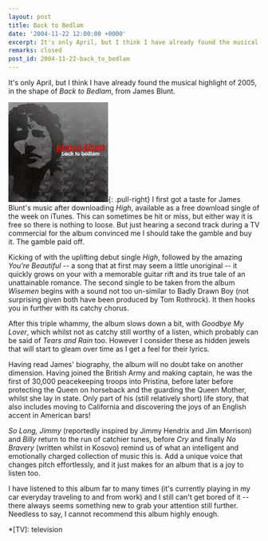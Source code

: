 ```yaml
---
layout: post
title: Back to Bedlam
date: '2004-11-22 12:00:00 +0000'
excerpt: It's only April, but I think I have already found the musical highlight of 2005, in the shape of 'Back to Bedlam', from James Blunt.
remarks: closed
post_id: 2004-11-22-back_to_bedlam
---
```

It's only April, but I think I have already found the musical highlight of 2005, in the shape of <cite>Back to Bedlam</cite>, from James Blunt.

![Back to Bedlam cover](/assets/images/2004/11/back_to_bedlam.png){: .pull-right} I first got a taste for James Blunt's music after downloading <cite>High</cite>, available as a free download single of the week on iTunes. This can sometimes be hit or miss, but either way it is free so there is nothing to loose. But just hearing a second track during a TV commercial for the album convinced me I should take the gamble and buy it. The gamble paid off.

Kicking of with the uplifting debut single <cite>High</cite>, followed by the amazing <cite>You're Beautiful</cite> -- a song that at first may seem a little unoriginal -- it quickly grows on your with a memorable guitar rift and its true tale of an unattainable romance. The second single to be taken from the album <cite>Wisemen</cite> begins with a sound not too un-similar to Badly Drawn Boy (not surprising given both have been produced by Tom Rothrock). It then hooks you in further with its catchy chorus.

After this triple whammy, the album slows down a bit, with <cite>Goodbye My Lover</cite>, which whilst not as catchy still worthy of a listen, which probably can be said of <cite>Tears and Rain</cite> too. However I consider these as hidden jewels that will start to gleam over time as I get a feel for their lyrics.

Having read James' biography, the album will no doubt take on another dimension. Having joined the British Army and making captain, he was the first of 30,000 peacekeeping troops into Pristina, before later before protecting the Queen on horseback and the guarding the Queen Mother, whilst she lay in state. Only part of his (still relatively short) life story, that also includes moving to California and discovering the joys of an English accent in American bars!

<cite>So Long, Jimmy</cite> (reportedly inspired by Jimmy Hendrix and Jim Morrison) and <cite>Billy</cite> return to the run of catchier tunes, before <cite>Cry</cite> and finally <cite>No Bravery</cite> (written whilst in Kosovo) remind us of what an intelligent and emotionally charged collection of music this is. Add a unique voice that changes pitch effortlessly, and it just makes for an album that is a joy to listen too.

I have listened to this album far to many times (it's currently playing in my car everyday traveling to and from work) and I still can't get bored of it -- there always seems something new to grab your attention still further. Needless to say, I cannot recommend this album highly enough.

*[TV]: television